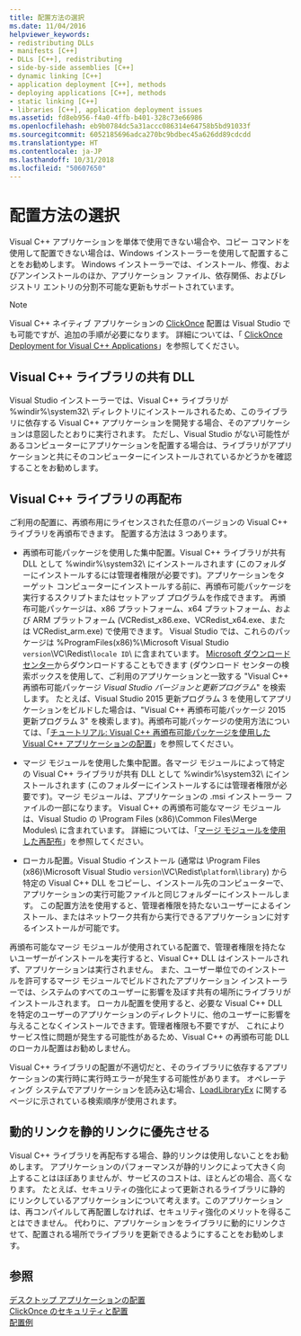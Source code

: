 ```yaml
---
title: 配置方法の選択
ms.date: 11/04/2016
helpviewer_keywords:
- redistributing DLLs
- manifests [C++]
- DLLs [C++], redistributing
- side-by-side assemblies [C++]
- dynamic linking [C++]
- application deployment [C++], methods
- deploying applications [C++], methods
- static linking [C++]
- libraries [C++], application deployment issues
ms.assetid: fd8eb956-f4a0-4ffb-b401-328c73e66986
ms.openlocfilehash: eb9b0784dc5a31accc086314e64758b5bd91033f
ms.sourcegitcommit: 6052185696adca270bc9bdbec45a626dd89cdcdd
ms.translationtype: HT
ms.contentlocale: ja-JP
ms.lasthandoff: 10/31/2018
ms.locfileid: "50607650"
---
```

# <a name="choosing-a-deployment-method"></a>配置方法の選択

Visual C++ アプリケーションを単体で使用できない場合や、コピー コマンドを使用して配置できない場合は、Windows インストーラーを使用して配置することをお勧めします。 Windows インストーラーでは、インストール、修復、およびアンインストールのほか、アプリケーション ファイル、依存関係、およびレジストリ エントリの分割不可能な更新もサポートされています。

> [!NOTE]
>  Visual C++ ネイティブ アプリケーションの [ClickOnce](/visualstudio/deployment/clickonce-security-and-deployment) 配置は Visual Studio でも可能ですが、追加の手順が必要になります。 詳細については、「 [ClickOnce Deployment for Visual C++ Applications](../ide/clickonce-deployment-for-visual-cpp-applications.md)」を参照してください。

## <a name="visual-c-libraries-are-shared-dlls"></a>Visual C++ ライブラリの共有 DLL

Visual Studio インストーラーでは、Visual C++ ライブラリが %windir%\system32\ ディレクトリにインストールされるため、このライブラリに依存する Visual C++ アプリケーションを開発する場合、そのアプリケーションは意図したとおりに実行されます。 ただし、Visual Studio がない可能性があるコンピューターにアプリケーションを配置する場合は、ライブラリがアプリケーションと共にそのコンピューターにインストールされているかどうかを確認することをお勧めします。

## <a name="redistributing-visual-c-libraries"></a>Visual C++ ライブラリの再配布

ご利用の配置に、再頒布用にライセンスされた任意のバージョンの Visual C++ ライブラリを再頒布できます。 配置する方法は 3 つあります。

- 再頒布可能パッケージを使用した集中配置。Visual C++ ライブラリが共有 DLL として %windir%\system32\\ にインストールされます  (このフォルダーにインストールするには管理者権限が必要です)。アプリケーションをターゲット コンピューターにインストールする前に、再頒布可能パッケージを実行するスクリプトまたはセットアップ プログラムを作成できます。 再頒布可能パッケージは、x86 プラットフォーム、x64 プラットフォーム、および ARM プラットフォーム (VCRedist_x86.exe、VCRedist_x64.exe、または VCRedist_arm.exe) で使用できます。 Visual Studio では、これらのパッケージは %ProgramFiles(x86)%\Microsoft Visual Studio `version`\VC\Redist\\`locale ID`\\ に含まれています。 [Microsoft ダウンロード センター](http://go.microsoft.com/fwlink/p/?linkid=132793)からダウンロードすることもできます  (ダウンロード センターの検索ボックスを使用して、ご利用のアプリケーションと一致する "Visual C++ 再頒布可能パッケージ *Visual Studio バージョンと更新プログラム*" を検索します。 たとえば、Visual Studio 2015 更新プログラム 3 を使用してアプリケーションをビルドした場合は、"Visual C++ 再頒布可能パッケージ 2015 更新プログラム 3" を検索します)。再頒布可能パッケージの使用方法については、「[チュートリアル: Visual C++ 再頒布可能パッケージを使用した Visual C++ アプリケーションの配置](../ide/deploying-visual-cpp-application-by-using-the-vcpp-redistributable-package.md)」を参照してください。

- マージ モジュールを使用した集中配置。各マージ モジュールによって特定の Visual C++ ライブラリが共有 DLL として %windir%\system32\\ にインストールされます  (このフォルダーにインストールするには管理者権限が必要です)。マージ モジュールは、アプリケーションの .msi インストーラー ファイルの一部になります。 Visual C++ の再頒布可能なマージ モジュールは、Visual Studio の \Program Files (x86)\Common Files\Merge Modules\\ に含まれています。 詳細については、「[マージ モジュールを使用した再配布](../ide/redistributing-components-by-using-merge-modules.md)」を参照してください。

- ローカル配置。Visual Studio インストール (通常は \Program Files (x86)\Microsoft Visual Studio `version`\VC\Redist\\`platform`\\`library`\) から特定の Visual C++ DLL をコピーし、インストール先のコンピューターで、アプリケーションの実行可能ファイルと同じフォルダーにインストールします。 この配置方法を使用すると、管理者権限を持たないユーザーによるインストール、またはネットワーク共有から実行できるアプリケーションに対するインストールが可能です。

再頒布可能なマージ モジュールが使用されている配置で、管理者権限を持たないユーザーがインストールを実行すると、Visual C++ DLL はインストールされず、アプリケーションは実行されません。 また、ユーザー単位でのインストールを許可するマージ モジュールでビルドされたアプリケーション インストーラーでは、システムのすべてのユーザーに影響を及ぼす共有の場所にライブラリがインストールされます。 ローカル配置を使用すると、必要な Visual C++ DLL を特定のユーザーのアプリケーションのディレクトリに、他のユーザーに影響を与えることなくインストールできます。管理者権限も不要ですが、 これによりサービス性に問題が発生する可能性があるため、Visual C++ の再頒布可能 DLL のローカル配置はお勧めしません。

Visual C++ ライブラリの配置が不適切だと、そのライブラリに依存するアプリケーションの実行時に実行時エラーが発生する可能性があります。 オペレーティング システムでアプリケーションを読み込む場合、[LoadLibraryEx](http://go.microsoft.com/fwlink/p/?linkid=132792) に関するページに示されている検索順序が使用されます。

## <a name="dynamic-linking-is-better-than-static-linking"></a>動的リンクを静的リンクに優先させる

Visual C++ ライブラリを再配布する場合、静的リンクは使用しないことをお勧めします。 アプリケーションのパフォーマンスが静的リンクによって大きく向上することはほぼありませんが、サービスのコストは、ほとんどの場合、高くなります。 たとえば、セキュリティの強化によって更新されるライブラリに静的にリンクしているアプリケーションについて考えます。このアプリケーションは、再コンパイルして再配置しなければ、セキュリティ強化のメリットを得ることはできません。 代わりに、アプリケーションをライブラリに動的にリンクさせて、配置される場所でライブラリを更新できるようにすることをお勧めします。

## <a name="see-also"></a>参照

[デスクトップ アプリケーションの配置](../ide/deploying-native-desktop-applications-visual-cpp.md)<br>
[ClickOnce のセキュリティと配置](/visualstudio/deployment/clickonce-security-and-deployment)<br>
[配置例](../ide/deployment-examples.md)